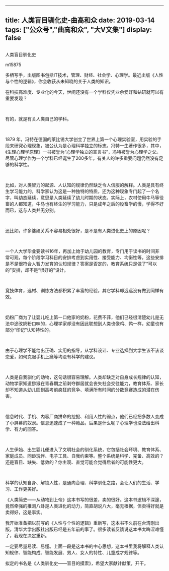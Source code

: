 
---
title:   人类盲目驯化史-曲高和众
date: 2019-03-14
tags: ["公众号","曲高和众", "大V文集"]
display: false
---


## 



人类盲目驯化史




m15875




多栖写手，出版图书包括IT技术，管理、财经、社会学、心理学。最近出版《人性与个性的逻辑》，你会收获从未知晓的关于人类的知识。


在科技高难度、专业化的今天，世间还没有一个学科仅凭业余爱好和钻研就可以有重要发现？

&nbsp;

有的，就是有关人类自己的学科。

&nbsp;

1879 年，冯特在德国的莱比锡大学创立了世界上第一个心理实验室，用实验的手段来研究心理现象，被公认为是心理科学独立的标志。冯特一生著作很多，其中，《生理心理学原理》一书被誉为“心理学独立的宣言书”，冯特被誉为心理学之父。尽管心理学作为一个学科已经诞生了200多年，有关人的许多重要问题仍然没有足够的科学性。

&nbsp;

比如，对人类智力的起源、人认知的规律仍然缺乏令人信服的解释。人类是具有终生学习能力的，科学家认为这是一种独特的特质，还为这种现象专门起了一个名字，叫幼态延续，意思是人类延续了幼儿时期的状态。实际上，农村使用牛马等役畜的人都知道，牛马也有终生的学习能力，只是成年之后的役畜学的慢，学得不好而已，这与人类并无分别。

&nbsp;

还比如，许多婆媳关系不容易相处很好，是不是有人类进化史上的原因呢？

&nbsp;

一个人大学毕业要读书16年，再加上始于幼儿园的教育，专门用于读书的时间非常可观，每个阶段学习科目的安排考虑到实用性、接受能力、均衡性等，这些安排是不是很符合人智力发育的认知规律？答案是否定的，教育系统只是做了“可以的”安排，却不是“很好的”设计。

&nbsp;

竞技体育，选材、训练方法都积累了丰富的经验，其它学科却远远没有做到同样有效。

&nbsp;

奶粉厂商为了让婴儿吃上第一口他家的奶粉，花费不菲，他们已经很清楚幼儿是无法中途改奶粉口味的，心理学家却没有因此联想到人类也像鸡、鸭一样，幼童也有部分“印记”认知特性的。

&nbsp;

由于心理学不能给出正确、实用的指导，从学科设计、专业选择到大学生该不该谈恋爱，如何克服手机上瘾等均没有科学的建议。

&nbsp;

人类是自我驯化的动物，这句话很容易理解。人类却缺乏对自身成长规律的认知，动物学家知道猕猴在青春期之前剥夺群居就会丧失社会交往能力，教育体系、家长却不知道从幼儿园到高考前疯狂的竞争、填满所有时间的分数竞赛造成的潜在伤害。

&nbsp;

信息时代、手机、内容厂商拼命的挖掘、利用人性的弱点，他们已经把多数人变成了小屏幕的奴隶。信息迅速成了一种瘾品，后果是什么呢？心理学也没法给出科学、有力的回答。

&nbsp;

人生伊始、出生婴儿便进入了文明社会的驯化系统，它包括社会环境、教育体系、家庭成员、同龄玩伴、电子工具、自我约束等。整个系统是科学、完备、高效的？还是盲目、缺失、低效的？你主观、直觉可能会觉得后者的可能性更大。

&nbsp;

科学的认知自身、解锁人性，是通向合理、科学驯化之路，会让人们的生活、学习、工作更美好。



《人类简史——从动物到上帝》这本书写的很差，卖的很好。这本书逻辑不深邃，竟然牵强的推测八卦是人类进化的动力，简直胡说八大，毫无根据，但卖得好就是卖得好，这是事实。



我开始准备把以前写的《人性与个性的逻辑》重新写，这本书不久前在台湾刚出版，清华大学出版社出版已经是五年前的事了。很多读者反馈说这本书太晦涩难懂了，我现在决定重新。



一定要尽量易读、易懂。上面一段是这本书的中心思想，这本书里我将解释人类认知规律、智能构成、智能发展、男人、女人的特性、儿童成才规律等。



拟定的书名是《人类驯化史——盲目的摸索》，希望大家献计献策，开干。








